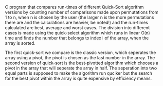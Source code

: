 C program that compares run-times of different Quick-Sort algorithm versions by counting number of comparisons
made upon permutations from 1 to n, when n is chosen by the user (the larger n is the more permutations there are and the calculations are heavier, be noted!)
and the run-times calculated are best, average and worst cases. The division into different cases is made using the quick-select algorithm which runs in linear O(n) time
and finds the number that belongs to index i of the array, when the array is sorted.

The first quick-sort we compare is the classic version, which seperates the array using a pivot, the pivot is chosen as the last number in the array.
The second version of quick-sort is the best-pivotted algorithm which chooses a pivot in the array that will seperate the array in half. 
The seperation into two equal parts is supposed to make the algorithm run quciker but the search for the best pivot within the array is quite expensive by efficiency means.
